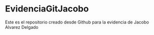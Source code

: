 # EvidenciaGitJacobo
Este es el repositorio creado desde Github para la evidencia de Jacobo Alvarez Delgado
